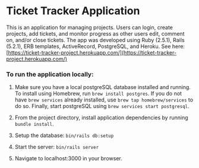# Ticket Tracker Application

This is an application for managing projects. Users can login, create projects, add tickets, and monitor progress as other users edit, comment on, and/or close tickets. The app was developed using Ruby (2.5.1), Rails (5.2.1), ERB templates, ActiveRecord, PostgreSQL, and Heroku. See here: [https://ticket-tracker-project.herokuapp.com/](https://ticket-tracker-project.herokuapp.com/)



### To run the application locally:

1. Make sure you have a local postgreSQL database installed and running. To install using Homebrew, run `brew install postgres`. If you do not have `brew services` already installed, use `brew tap homebrew/services` to do so. Finally, start postgreSQL using `brew services start postgresql`.

2. From the project directory, install application dependencies by running `bundle install`.

3. Setup the database: `bin/rails db:setup`

4. Start the server: `bin/rails server`

5. Navigate to localhost:3000 in your browser.
